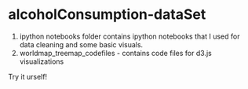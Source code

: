 # alcoholConsumption-dataSet
1. ipython notebooks folder contains ipython notebooks that I used for data cleaning and some basic visuals. 
2. worldmap_treemap_codefiles - contains code files for d3.js visualizations

Try it urself!
